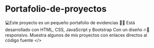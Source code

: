 # Portafolio-de-proyectos
💻Este proyecto es un pequeño portafolio de evidencias 💼🌐 Está desarrollado con HTML, CSS, JavaScript y Bootstrap
 Con un diseño 🔥📱 responsivo. Muestra algunos de mis proyectos con enlaces directos al código fuente </>
